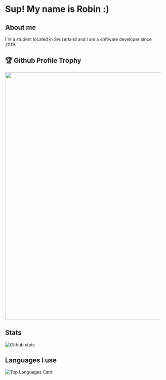 # Sup! My name is Robin :)

## About me
I'm a student located in Swizerland and I am a software developer since 2019.

<h2>🏆 Github Profile Trophy</h2>
<img width=800 src="https://github-profile-trophy.vercel.app/?username=shinokada&column=9&theme=gruvbox&no-frame=true"/>

## Stats
![Github stats](https://github-readme-stats.vercel.app/api?username=RobinZweifel&theme=tokyonight&show_icons=true&count_private=true)

## Languages I use
![Top Languages Card](https://github-readme-stats.vercel.app/api/top-langs/?username=RobinZweifel&layout=compact&theme=tokyonight)
